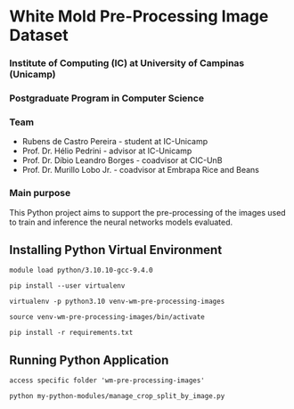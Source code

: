 # White Mold Pre-Processing Image Dataset

### Institute of Computing (IC) at University of Campinas (Unicamp)

### Postgraduate Program in Computer Science

### Team

* Rubens de Castro Pereira - student at IC-Unicamp
* Prof. Dr. Hélio Pedrini - advisor at IC-Unicamp
* Prof. Dr. Díbio Leandro Borges - coadvisor at CIC-UnB
* Prof. Dr. Murillo Lobo Jr. - coadvisor at Embrapa Rice and Beans

### Main purpose

This Python project aims to support the pre-processing of the images used to train and inference the neural networks models evaluated.

## Installing Python Virtual Environment
```
module load python/3.10.10-gcc-9.4.0
```
```
pip install --user virtualenv
```
```
virtualenv -p python3.10 venv-wm-pre-processing-images
```
```
source venv-wm-pre-processing-images/bin/activate
```
```
pip install -r requirements.txt
```

## Running Python Application 


```
access specific folder 'wm-pre-processing-images'
```
```
python my-python-modules/manage_crop_split_by_image.py
```
